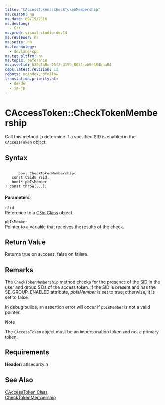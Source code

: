 ```yaml
---
title: "CAccessToken::CheckTokenMembership"
ms.custom: na
ms.date: 09/19/2016
ms.devlang: 
  - C++
ms.prod: visual-studio-dev14
ms.reviewer: na
ms.suite: na
ms.technology: 
  - devlang-cpp
ms.tgt_pltfrm: na
ms.topic: reference
ms.assetid: 630c4b8c-25f2-415b-8020-bb5e484baa04
caps.latest.revision: 12
robots: noindex,nofollow
translation.priority.ht: 
  - de-de
  - ja-jp
---
```

# CAccessToken::CheckTokenMembership
Call this method to determine if a specified SID is enabled in the `CAccessToken` object.  
  
## Syntax  
  
```  
  
      bool CheckTokenMembership(  
   const CSid& rSid,  
   bool* pbIsMember  
) const throw(...);  
```  
  
#### Parameters  
 `rSid`  
 Reference to a [CSid Class](../vs140/CSid-Class.md) object.  
  
 `pbIsMember`  
 Pointer to a variable that receives the results of the check.  
  
## Return Value  
 Returns true on success, false on failure.  
  
## Remarks  
 The `CheckTokenMembership` method checks for the presence of the SID in the user and group SIDs of the access token. If the SID is present and has the SE_GROUP_ENABLED attribute, *pbIsMember* is set to true; otherwise, it is set to false.  
  
 In debug builds, an assertion error will occur if `pbIsMember` is not a valid pointer.  
  
> [!NOTE]
>  The `CAccessToken` object must be an impersonation token and not a primary token.  
  
## Requirements  
 **Header:** atlsecurity.h  
  
## See Also  
 [CAccessToken Class](../vs140/CAccessToken-Class.md)   
 [CheckTokenMembership](http://msdn.microsoft.com/library/windows/desktop/aa376389)